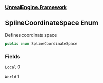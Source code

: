 ### [UnrealEngine.Framework](./UnrealEngine-Framework.md 'UnrealEngine.Framework')
## SplineCoordinateSpace Enum
Defines coordinate space  
```csharp
public enum SplineCoordinateSpace
```
### Fields
<a name='SplineCoordinateSpace-Local'></a>
`Local` 0  
  
  
<a name='SplineCoordinateSpace-World'></a>
`World` 1  
  
  
